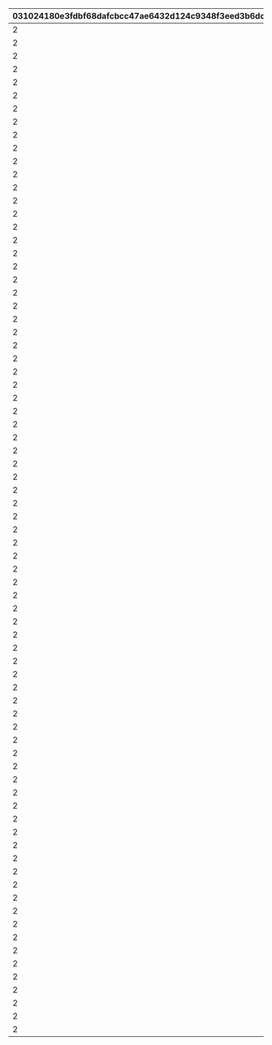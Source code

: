 |031024180e3fdbf68dafcbcc47ae6432d124c9348f3eed3b6dc5e724578151c2|f21972734906b2bea3abd3e1f4a5ad0ba07bb173bf8d5b33f057fc61143594fa|d38c020f9444a056a4da9c5e039c3ab6d20a4805f31770fc6246891773808509|64fc6b94eee973b9dc81bf8633be4112a84c5a35c270100802d692bf9eb642b5|2b0d2a217f840af25a2184a2e6cef2fd8817cfe829ee6f4a116188d86b66a1eb|8f41f8e082a093dad5fc11139440763df3632d0d80be416f18fba0f2ee6d802d|2c64a8dadfdd3bcb033d17957524949af2902fe6b160b89f81fdba879d5bc357|88ca35a29d5f784f1234f429b298b95ab334598504db5e618e7c20cc900f6394|
| --- | --- | --- | --- | --- | --- | --- | --- |
|2|104|3|4|200|1|5|111|
|2|14|3|4|2|1|5|211|
|2|103|3|4|2|1|5|311|
|2|102|3|4|2|1|5|411|
|2|104|3|4|200|1|5|511|
|2|1|3|4|250|1|5|611|
|2|101|3|4|3|1|5|711|
|2|100|3|4|3|1|5|811|
|2|104|3|4|200|1|5|911|
|2|1|3|4|250|1|5|1011|
|2|3|3|4|250|1|5|1111|
|2|5|3|4|250|1|5|1112|
|2|6|3|4|150|1|5|1211|
|2|7|3|4|150|1|5|1212|
|2|104|3|4|200|1|5|1311|
|2|103|3|4|2|1|5|1411|
|2|102|3|4|2|1|5|1511|
|2|1|3|4|250|1|5|1611|
|2|104|3|4|200|1|5|1711|
|2|2|3|4|500|1|5|1811|
|2|4|3|4|500|1|5|1812|
|2|101|3|4|3|1|5|1911|
|2|100|3|4|3|1|5|2011|
|2|104|3|4|200|1|5|2111|
|2|1|3|4|250|1|5|2211|
|2|100|3|4|3|1|5|2311|
|2|101|3|4|3|1|5|2411|
|2|104|3|4|200|1|5|2511|
|2|2|3|4|500|1|5|2611|
|2|4|3|4|500|1|5|2612|
|2|6|3|4|150|1|5|2711|
|2|7|3|4|150|1|5|2712|
|2|2|3|4|500|1|5|2811|
|2|4|3|4|500|1|5|2812|
|2|104|3|4|200|1|5|2911|
|2|3|3|4|250|1|5|3011|
|2|5|3|4|250|1|5|3012|
|2|100|3|4|3|1|5|3111|
|2|101|3|4|3|1|5|3211|
|2|104|3|4|200|1|5|3311|
|2|100|3|4|2|1|5|3411|
|2|104|3|4|200|1|5|3511|
|2|103|3|4|1|1|5|3611|
|2|102|3|4|1|1|5|3711|
|2|2|3|4|250|1|5|3811|
|2|4|3|4|250|1|5|3812|
|2|102|3|4|1|1|5|3911|
|2|104|3|4|200|1|5|4011|
|2|100|3|4|2|1|5|4111|
|2|6|3|4|150|1|5|4211|
|2|7|3|4|150|1|5|4212|
|2|104|3|4|200|1|5|4311|
|2|103|3|4|1|1|5|4411|
|2|104|3|4|200|1|5|4511|
|2|101|3|4|2|1|5|4611|
|2|102|3|4|1|1|5|4711|
|2|104|3|4|200|1|5|4811|
|2|103|3|4|1|1|5|4911|
|2|104|3|4|200|1|5|5011|
|2|101|3|4|2|1|5|5111|
|2|102|3|4|1|1|5|5211|
|2|104|3|4|200|1|5|5311|
|2|6|3|4|150|1|5|5411|
|2|7|3|4|150|1|5|5412|
|2|103|3|4|1|1|5|5511|
|2|104|3|4|200|1|5|5611|
|2|100|3|4|2|1|5|5711|
|2|101|3|4|2|1|5|5811|
|2|103|3|4|1|1|5|5911|
|2|104|3|4|200|1|5|6011|
|2|102|3|4|1|1|5|6111|
|2|2|3|4|250|1|5|6211|
|2|4|3|4|250|1|5|6212|
|2|104|3|4|200|1|5|6311|
|2|103|3|4|1|1|5|6411|
|2|102|3|4|1|1|5|6511|
|2|104|3|4|200|1|5|6611|